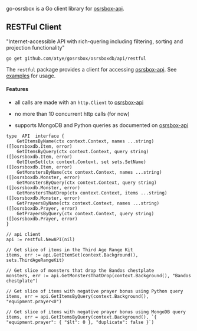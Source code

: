
go-osrsbox is a Go client library for [osrsbox-api](https://api.osrsbox.com).

## RESTFul Client
"Internet-accessible API with rich-quering including filtering, sorting and projection functionality"

```go get github.com/atye/gosrsbox/osrsboxdb/api/restful```

The `restful` package provides a client for accessing [osrsbox-api](https://api.osrsbox.com).  See [examples](./examples/restful) for usage.

#### Features
 - all calls are made with an `http.Client` to [osrsbox-api](https://api.osrsbox.com)
   
 - no more than 10 concurrent http calls (for now)
   
  - supports MongoDB and Python queries as documented on [osrsbox-api](https://api.osrsbox.com)
 
```
type  API  interface {
	GetItemsByName(ctx context.Context, names ...string) ([]osrsboxdb.Item, error)
	GetItemsByQuery(ctx context.Context, query string) ([]osrsboxdb.Item, error)
	GetItemSet(ctx context.Context, set sets.SetName) ([]osrsboxdb.Item, error)
	GetMonstersByName(ctx context.Context, names ...string) ([]osrsboxdb.Monster, error)
	GetMonstersByQuery(ctx context.Context, query string) ([]osrsboxdb.Monster, error)
	GetMonstersThatDrop(ctx context.Context, items ...string) ([]osrsboxdb.Monster, error)
	GetPrayersByName(ctx context.Context, names ...string) ([]osrsboxdb.Prayer, error)
	GetPrayersByQuery(ctx context.Context, query string) ([]osrsboxdb.Prayer, error)
}
```
```
// api client
api := restful.NewAPI(nil)

// Get slice of items in the Third Age Range Kit
items, err := api.GetItemSet(context.Background(), sets.ThirdAgeRangeKit)

// Get slice of monsters that drop the Bandos chestplate
monsters, err := api.GetMonstersThatDrop(context.Background(), "Bandos chestplate")

// Get slice of items with negative prayer bonus using Python query
items, err = api.GetItemsByQuery(context.Background(), "equipment.prayer<0")

// Get slice of items with negative prayer bonus using MongoDB query
items, err = api.GetItemsByQuery(context.Background(), `{ "equipment.prayer": { "$lt": 0 }, "duplicate": false }`)